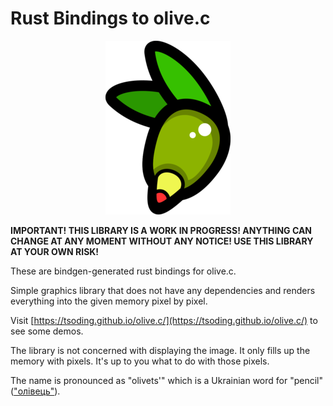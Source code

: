 # Rust Bindings to olive.c

<p align="center">
<a href="https://tsoding.github.io/olive.c/"><img src="./assets/olivec-200.png"></a>
</p>

**IMPORTANT! THIS LIBRARY IS A WORK IN PROGRESS! ANYTHING CAN CHANGE AT ANY MOMENT WITHOUT ANY NOTICE! USE THIS LIBRARY AT YOUR OWN RISK!**

These are bindgen-generated rust bindings for olive.c.

Simple graphics library that does not have any dependencies and renders everything into the given memory pixel by pixel.

Visit [https://tsoding.github.io/olive.c/](https://tsoding.github.io/olive.c/) to see some demos.

The library is not concerned with displaying the image. It only fills up the memory with pixels. It's up to you what to do with those pixels.

The name is pronounced as "olivets'" which is a Ukrainian word for "pencil" (["олівець"](https://translate.google.com/?sl=uk&tl=en&text=%D0%BE%D0%BB%D1%96%D0%B2%D0%B5%D1%86%D1%8C&op=translate)).
